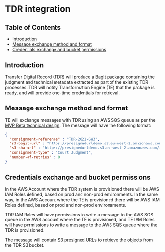 # TDR integration

## Table of Contents
- [Introduction](#introduction)
- [Message exchange method and format](#message-exchange-method-and-format)
- [Credentials exchange and bucket permissions](#credentials-exchange-and-bucket-permissions)

## Introduction

Transfer Digital Record (TDR) will produce a [BagIt package](https://datatracker.ietf.org/doc/html/rfc8493) containing the judgment and technical metadata extracted as part of the existing TDR processes. TDR will notify Transformation Engine (TE) that the package is ready, and will provide one-time credentials for retrieval.

## Message exchange method and format

TE will exchange messages with TDR using an AWS SQS queue as per the [MVP Beta technical design](./../beta-mvp-architecture/README.md). The message will have the following format:

```json
{
  "consignment-reference" : "TDR-2021-GW3",
  "s3-bagit-url" : "https://presignedurldemo.s3.eu-west-2.amazonaws.com/image.png",
  "s3-sha-url" : "https://presignedurldemo.s3.eu-west-2.amazonaws.com/image.png",
  "consignment-type" : "Court Judgment",
  "number-of-retries" : 0
}

```

## Credentials exchange and bucket permissions

In the AWS Account where the TDR system is provisioned there will be AWS IAM Roles defined, based on prod and non-prod environments. In the same way, in the AWS Account where the TE is provisioned there will be AWS IAM Roles defined, based on prod and non-prod environaments.

TDR IAM Roles will have permissions to write a message to the AWS SQS queue in the AWS account where the TE is provisioned, and TE IAM Roles will have permissions to write a message to the AWS SQS queue where the TDR is provisioned.

The message will contain [S3 presigned URLs](https://docs.aws.amazon.com/AmazonS3/latest/userguide/ShareObjectPreSignedURL.html) to retrieve the objects from the TDR S3 bucket.
